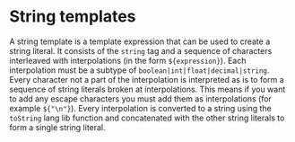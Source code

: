 # String templates

A string template is a template expression that can be used to create a string literal. It consists of the `string` tag and a sequence of characters interleaved with interpolations (in the form `${expression}`). Each interpolation must be a subtype of `boolean|int|float|decimal|string`. Every character not a part of the interpolation is interpreted as is to form a sequence of string literals broken at interpolations. This means if you want to add any escape characters you must add them as interpolations (for example `${"\n"}`). Every interpolation is converted to a string using the `toString` lang lib function and concatenated with the other string literals to form a single string literal.
